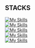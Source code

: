 


  ## STACKS


[![My Skills](https://skillicons.dev/icons?i=js,ts,html,css&theme=light)](https://skillicons.dev)
<br/>
[![My Skills](https://skillicons.dev/icons?i=nodejs,express,nestjs,react&theme=light)](https://skillicons.dev)
<br/>
[![My Skills](https://skillicons.dev/icons?i=aws,cloudflare,linux)](https://skillicons.dev)
<br/>
[![My Skills](https://skillicons.dev/icons?i=mysql,mongodb&theme=light)](https://skillicons.dev)
<br/>
[![My Skills](https://skillicons.dev/icons?i=git,github,notion,vscode)](https://skillicons.dev)
<br/>







